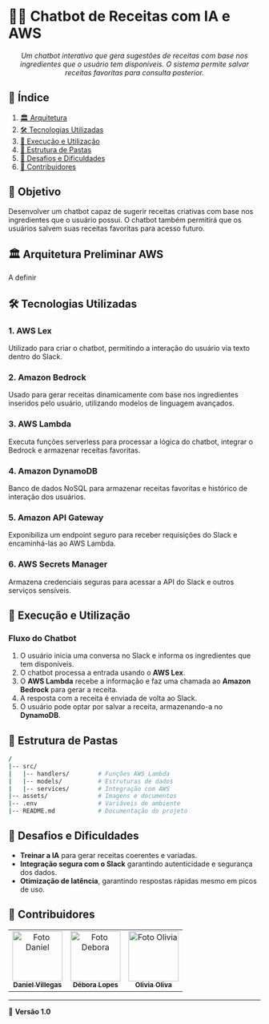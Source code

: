 # 🍲🤖 Chatbot de Receitas com IA e AWS

<p align="center"><i>Um chatbot interativo que gera sugestões de receitas com base nos ingredientes que o usuário tem disponíveis. O sistema permite salvar receitas favoritas para consulta posterior.</i></p>

## 📖 Índice

1. [🏛️ Arquitetura](#-arquitetura-preliminar-aws)
2. [🛠️ Tecnologias Utilizadas](#-tecnologias-utilizadas)
3. [🚀 Execução e Utilização](#-execucao-e-utilizacao)
4. [🧱 Estrutura de Pastas](#-estrutura-de-pastas)
5. [🚧 Desafios e Dificuldades](#-desafios-e-dificuldades)
6. [👥 Contribuidores](#-contribuidores)

## 🌟 Objetivo

Desenvolver um chatbot capaz de sugerir receitas criativas com base nos ingredientes que o usuário possui. O chatbot também permitirá que os usuários salvem suas receitas favoritas para acesso futuro.

## 🏛️ Arquitetura Preliminar AWS

<p>A definir</p>

## 🛠️ Tecnologias Utilizadas
### 1. AWS Lex
Utilizado para criar o chatbot, permitindo a interação do usuário via texto dentro do Slack.

### 2. Amazon Bedrock
Usado para gerar receitas dinamicamente com base nos ingredientes inseridos pelo usuário, utilizando modelos de linguagem avançados.

### 3. AWS Lambda
Executa funções serverless para processar a lógica do chatbot, integrar o Bedrock e armazenar receitas favoritas.

### 4. Amazon DynamoDB
Banco de dados NoSQL para armazenar receitas favoritas e histórico de interação dos usuários.

### 5. Amazon API Gateway
Exponibiliza um endpoint seguro para receber requisições do Slack e encaminhá-las ao AWS Lambda.

### 6. AWS Secrets Manager
Armazena credenciais seguras para acessar a API do Slack e outros serviços sensíveis.

## 🚀 Execução e Utilização

### Fluxo do Chatbot
1. O usuário inicia uma conversa no Slack e informa os ingredientes que tem disponíveis.
2. O chatbot processa a entrada usando o **AWS Lex**.
3. O **AWS Lambda** recebe a informação e faz uma chamada ao **Amazon Bedrock** para gerar a receita.
4. A resposta com a receita é enviada de volta ao Slack.
5. O usuário pode optar por salvar a receita, armazenando-a no **DynamoDB**.

## 🧱 Estrutura de Pastas

```bash
/
|-- src/
|   |-- handlers/        # Funções AWS Lambda
|   |-- models/          # Estruturas de dados
|   |-- services/        # Integração com AWS
|-- assets/              # Imagens e documentos
|-- .env                 # Variáveis de ambiente
|-- README.md            # Documentação do projeto
```

## 🚧 Desafios e Dificuldades

- **Treinar a IA** para gerar receitas coerentes e variadas.
- **Integração segura com o Slack** garantindo autenticidade e segurança dos dados.
- **Otimização de latência**, garantindo respostas rápidas mesmo em picos de uso.

## 👥 Contribuidores

<table>
  <tr>
    <td align="center">
      <a href="https://github.com/DevDan7" title="GitHub">
        <img src="https://avatars.githubusercontent.com/u/152210372?v=4" width="100px;" alt="Foto Daniel"/><br>
        <sub>
          <b>Daniel Villegas</b>
        </sub>
      </a>
    </td>
    <td align="center">
      <a href="https://github.com/deboralopesdev" title="GitHub">
        <img src="https://avatars.githubusercontent.com/u/196735456?v=4" width="100px;" alt="Foto Debora"/><br>
        <sub>
          <b>Débora Lopes</b>
        </sub>
      </a>
    </td>
    <td align="center">
      <a href="https://github.com/oliviaoliva" title="GitHub">
        <img src="https://avatars.githubusercontent.com/u/89538707?v=4" width="100px;" alt="Foto Olivia"/><br>
        <sub>
          <b>Olivia Oliva</b>
        </sub>
      </a>
    </td>
  </tr>
</table>

---

📌 **Versão 1.0**

